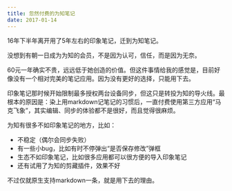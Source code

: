 ```yaml
---
title: 忽然付费的为知笔记
date: 2017-01-14
---
```



16年下半年离开用了5年左右的印象笔记，迁到为知笔记。

没想到有朝一日成为为知的会员，不是因为认可，信任，而是因为无奈。

60元一年确实不贵，远远低于她创造的价值。但这件事情给我的感觉是，目前好像没有一个相对完美的笔记应用。因为没有更好的选择，只能用下去。

印象笔记那时候开始限制最多授权两台设备同步，但这只是转投为知的导火线。最根本的原因是：染上用markdown记笔记的习惯后，一直付费使用第三方应用“马克飞象”，其实编辑、同步的体验都不是很好，而且觉得很麻烦。

为知有很多不如印象笔记的地方，比如：

* 不稳定（偶尔会同步失败）
* 有一些小bug，比如有时不停弹出“是否保存修改”弹框
* 生态不如印象笔记，比如很多应用都可以很方便的导入印象笔记
* 还有试用了为知的剪藏插件，效果不好

不过仅就原生支持markdown一条，就是用下去的理由。
